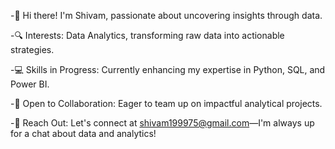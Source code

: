 -👋 Hi there! I'm Shivam, passionate about uncovering insights through data.

-🔍 Interests: Data Analytics, transforming raw data into actionable strategies.

-💻 Skills in Progress: Currently enhancing my expertise in Python, SQL, and Power BI.

-🤝 Open to Collaboration: Eager to team up on impactful analytical projects.

-📧 Reach Out: Let's connect at shivam199975@gmail.com—I'm always up for a chat about data and analytics!

<!---
Berserker33/Berserker33 is a ✨ special ✨ repository because its `README.md` (this file) appears on your GitHub profile.
You can click the Preview link to take a look at your changes.
--->
